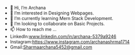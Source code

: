 - 👋 Hi, I’m Archana
- 👀 I’m interested in Designing Webpages.
- 🌱 I’m currently learning Mern Stack Development.
- 💞️ I’m looking to collaborate on Basic Projects.
- 📫 How to reach me ...
- LinkedIn:www.linkedin.com/in/archana-5379a9246
- Instagram:https://www.instagram.com/archanashrma1714
- Gmail:Sharmaarchana5452@gmail.com

<!---
Archana5452/Archana5452 is a ✨ special ✨ repository because its `README.md` (this file) appears on your GitHub profile.
You can click the Preview link to take a look at your changes.
--->
